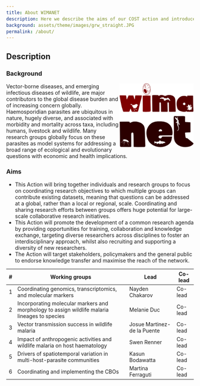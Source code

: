 ```yaml
---
title: About WIMANET
description: Here we describe the aims of our COST action and introduce the six working groups.
background: assets/theme/images/grw_straight.JPG
permalink: /about/
---
```


## Description
### Background
<img align="right" width="200" alt="logo" src="../assets/theme/images/logo-big.png">
Vector-borne diseases, and emerging infectious diseases of wildlife, are major contributors to the global disease burden and of increasing concern globally. Haemosporidian parasites are ubiquitous in nature, hugely diverse, and associated with morbidity and mortality across taxa, including humans, livestock and wildlife. Many research groups globally focus on these parasites as model systems for addressing a broad range of ecological and evolutionary questions with economic and health implications. 

### Aims
- This Action will bring together individuals and research groups to focus on coordinating research objectives to which multiple groups can contribute existing datasets, meaning that questions can be addressed at a global, rather than a local or regional, scale. Coordinating and sharing research efforts between groups offers huge potential for large-scale collaborative research initiatives. 
- This Action will promote the development of a common research agenda by providing opportunities for training, collaboration and knowledge exchange, targeting diverse researchers across disciplines to foster an interdisciplinary approach, whilst also recruiting and supporting a diversity of new researchers. 
- The Action will target stakeholders, policymakers and the general public to endorse knowledge transfer and maximise the reach of the network.

| #  | Working groups      | Lead  | Co-lead |
| -----  | ----------- | ----------- | -----  |
| 1  | Coordinating genomics, transcriptomics, and molecular markers      | Nayden Chakarov  | Co-lead       |
| 2  | Incorporating molecular markers and morphology to assign wildlife malaria lineages to species   | Melanie Duc  | Co-lead        |
| 3  | Vector transmission success in wildlife malaria     | Josue Martinez-de la Puente  | Co-lead       |
| 4  | Impact of anthropogenic activities and wildlife malaria on host haematology   | Swen Renner  | Co-lead        |
| 5  | Drivers of spatiotemporal variation in multi-host-parasite communities      | Kasun Bodawatta  | Co-lead       |
| 6  | Coordinating and implementing the CBOs   | Martina Ferraguti  | Co-lead        |
